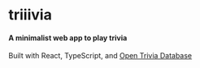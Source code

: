# triiivia

#### A minimalist web app to play trivia

Built with React, TypeScript, and [Open Trivia Database](https://opentdb.com/)

